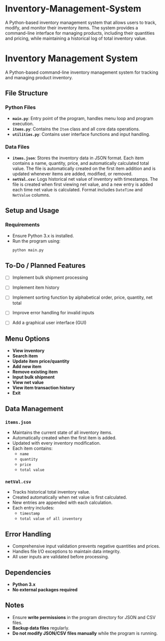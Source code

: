 # Inventory-Management-System
A Python-based inventory management system that allows users to track, modify, and monitor their inventory items. The system provides a command-line interface for managing products, including their quantities and pricing, while maintaining a historical log of total inventory value.


# Inventory Management System
A Python-based command-line inventory management system for tracking and managing product inventory.

## File Structure

### Python Files
- **`main.py`**: Entry point of the program, handles menu loop and program execution.
- **`items.py`**: Contains the `Item` class and all core data operations.
- **`utilities.py`**: Contains user interface functions and input handling.

### Data Files
- **`items.json`**: Stores the inventory data in JSON format. Each item contains a name, quantity, price, and automatically calculated total value. The file is automatically created on the first item addition and is updated whenever items are added, modified, or removed.
- **`netVal.csv`**: Logs historical net value of inventory with timestamps. The file is created when first viewing net value, and a new entry is added each time net value is calculated. Format includes `DateTime` and `NetValue` columns.

## Setup and Usage

### Requirements
- Ensure Python 3.x is installed.
- Run the program using:
  ```bash
  python main.py


## To-Do / Planned Features
- [ ] Implement bulk shipment processing
- [ ] Implement item history
- [ ] Implement sorting function by alphabetical order, price, quantity, net total
- [ ] Improve error handling for invalid inputs  
- [ ] Add a graphical user interface (GUI)  


 ## Menu Options
- **View inventory**  
- **Search item**  
- **Update item price/quantity**  
- **Add new item**  
- **Remove existing item**  
- **Input bulk shipment** 
- **View net value**
- **View item transaction history**
- **Exit**  


## Data Management


### `items.json`
- Maintains the current state of all inventory items.  
- Automatically created when the first item is added.  
- Updated with every inventory modification.  
- Each item contains:  
  - `name`  
  - `quantity`  
  - `price`  
  - `total value`  

### `netVal.csv`
- Tracks historical total inventory value.  
- Created automatically when net value is first calculated.  
- New entries are appended with each calculation.  
- Each entry includes:  
  - `timestamp`  
  - `total value of all inventory`  

## Error Handling
- Comprehensive input validation prevents negative quantities and prices.  
- Handles file I/O exceptions to maintain data integrity.  
- All user inputs are validated before processing.  

## Dependencies
- **Python 3.x**  
- **No external packages required**  

## Notes
- Ensure **write permissions** in the program directory for JSON and CSV files.  
- **Backup data files** regularly.  
- **Do not modify JSON/CSV files manually** while the program is running.  


